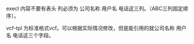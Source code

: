execl 内容不要有表头
列必须为 公司名称  用户名  电话这三列。（ABC三列固定顺序）。

vcf-tpl  为标准格式vcf。可以根据实际情况修改，但是能引用的就公司名称 用户名 电话这三个字段。